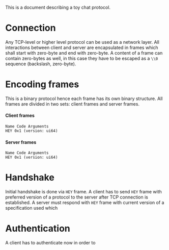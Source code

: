 This is a document describing a toy chat protocol.

Connection
==========

Any TCP-level or higher level protocol can be used as a network layer.
All interactions between client and server are encapsulated in frames which shall start with zero-byte and end with zero-byte.
A content of a frame can contain zero-bytes as well, in this case they have to be escaped as a `\\0` sequence (backslash, zero-byte).

Encoding frames
===============

This is a binary protocol hence each frame has its own binary structure. All frames are divided in two sets: client frames and server frames.

#### Client frames
```
Name Code Arguments
HEY 0x1 (version: ui64)
```

#### Server frames
```
Name Code Arguments
HEY 0x1 (version: ui64)
```

Handshake
=========

Initial handshake is done via `HEY` frame. A client has to send `HEY` frame with preferred version of a protocol to the server after TCP connection is established. A server must respond with `HEY` frame with current version of a specification used which 

Authentication
==============

A client has to authenticate now in order to